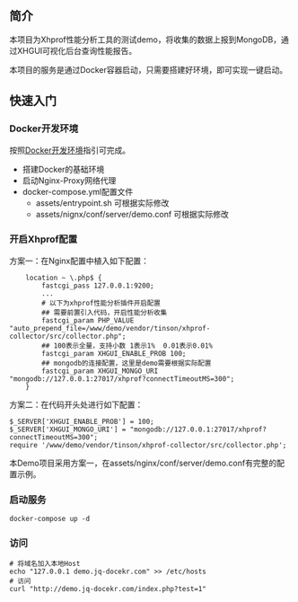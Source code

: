 ## 简介
本项目为Xhprof性能分析工具的测试demo，将收集的数据上报到MongoDB，通过XHGUI可视化后台查询性能报告。  
  
本项目的服务是通过Docker容器启动，只需要搭建好环境，即可实现一键启动。

## 快速入门

### Docker开发环境
按照[Docker开发环境](Docker.md)指引可完成。  

- 搭建Docker的基础环境
- 启动Nginx-Proxy网络代理
- docker-compose.yml配置文件
    - assets/entrypoint.sh 可根据实际修改
    - assets/nignx/conf/server/demo.conf 可根据实际修改

### 开启Xhprof配置
方案一：在Nginx配置中植入如下配置： 

```
    location ~ \.php$ {
        fastcgi_pass 127.0.0.1:9200;
        ...
        # 以下为xhprof性能分析插件开启配置
        ## 需要前置引入代码，开启性能分析收集
        fastcgi_param PHP_VALUE "auto_prepend_file=/www/demo/vendor/tinson/xhprof-collector/src/collector.php";
        ## 100表示全量，支持小数 1表示1%  0.01表示0.01%
        fastcgi_param XHGUI_ENABLE_PROB 100;
        ## mongodb的连接配置，这里是demo需要根据实际配置
        fastcgi_param XHGUI_MONGO_URI "mongodb://127.0.0.1:27017/xhprof?connectTimeoutMS=300";
    }
```

方案二：在代码开头处进行如下配置：  

```
$_SERVER['XHGUI_ENABLE_PROB'] = 100;
$_SERVER['XHGUI_MONGO_URI'] = "mongodb://127.0.0.1:27017/xhprof?connectTimeoutMS=300";
require '/www/demo/vendor/tinson/xhprof-collector/src/collector.php';
```

本Demo项目采用方案一，在assets/nginx/conf/server/demo.conf有完整的配置示例。

### 启动服务
```
docker-compose up -d
```

### 访问
```
# 将域名加入本地Host
echo "127.0.0.1 demo.jq-docekr.com" >> /etc/hosts
# 访问
curl "http://demo.jq-docekr.com/index.php?test=1"
```


